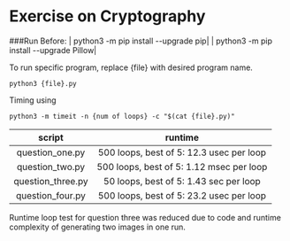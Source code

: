 # Exercise on Cryptography
###Run Before:
| python3 -m pip install --upgrade pip|
| python3 -m pip install --upgrade Pillow|

To run specific program, replace {file} with desired program name.
```shell
python3 {file}.py
```

Timing using 
```shell
python3 -m timeit -n {num of loops} -c "$(cat {file}.py)"
```

|      script       |                 runtime                  |
|:-----------------:|:----------------------------------------:|
|  question_one.py  | 500 loops, best of 5: 12.3 usec per loop |
|  question_two.py  | 500 loops, best of 5: 1.12 msec per loop |
| question_three.py |  50 loops, best of 5: 1.43 sec per loop  |
| question_four.py  | 500 loops, best of 5: 23.2 usec per loop |

Runtime loop test for question three was reduced due to code and runtime complexity of generating two images in one run. 
